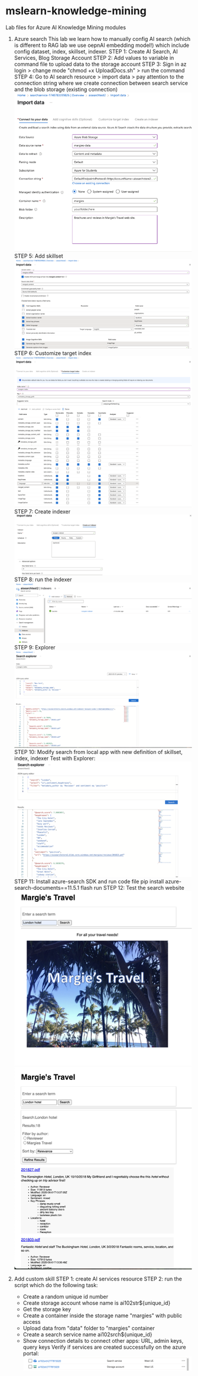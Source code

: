 # mslearn-knowledge-mining
Lab files for Azure AI Knowledge Mining modules
1. Azure search
This lab we learn how to manually config AI search (which is different to RAG lab we use oepnAI embedding model!) which include config dataset, index, skillset, indexer. 
STEP 1: Create AI Search, AI Services, Blog Storage Account
STEP 2: Add values to variable in command file to upload data to the storage account
STEP 3: Sign in az login > change mode "chmod +x UploadDocs.sh" > run the command
STEP 4: Go to AI search resource > import data > pay attention to the connection string where we create connection between search service and the blob storage (existing connection)
![alt text](aisearch1.png)
STEP 5: Add skillset
![alt text](aisearch2.png)
STEP 6: Customize target index
![alt text](aisearch3.png)
![alt text](aisearch4.png)
STEP 7: Create indexer
![alt text](aisearch5.png)
STEP 8: run the indexer
![alt text](aisearch6.png)
STEP 9: Explorer
![alt text](aisearch7.png)
STEP 10: Modify search from local app with new definition of skillset, index, indexer
Test with Explorer: 
![alt text](aisearch8.png)
STEP 11: Install azure-search SDK and run code file
pip install azure-search-documents==11.5.1
flash run
STEP 12: Test the search website
![alt text](aisearch9.png)
![alt text](aisearch10.png)

2. Add custom skill
STEP 1: create AI services resource
STEP 2: run the script which do the following task:
    - Create a random unique id number
    - Create storage account whose name is ai102str${unique_id}
    - Get the storage key
    - Create a container inside the storage name "margies" with public access
    - Upload data from "data\" folder to "margies" container
    - Create a search service name ai102srch${unique_id} 
    - Show connection details to connect other apps: URL, admin keys, query keys
Verify if services are created successfully on the azure portal: 
![alt text](customskill1.png)

